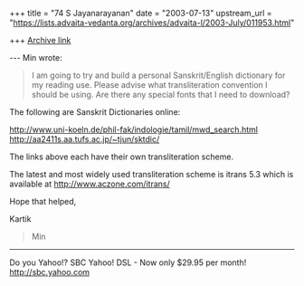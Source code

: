 +++
title = "74 S Jayanarayanan"
date = "2003-07-13"
upstream_url = "https://lists.advaita-vedanta.org/archives/advaita-l/2003-July/011953.html"

+++
[Archive link](https://lists.advaita-vedanta.org/archives/advaita-l/2003-July/011953.html)

--- Min <min at nwlink.com> wrote:
> I am going to try and build a personal Sanskrit/English dictionary
> for my
> reading use. Please advise what transliteration convention I should
> be using.
> Are there any special fonts that I need to download?
> 

The following are Sanskrit Dictionaries online:

http://www.uni-koeln.de/phil-fak/indologie/tamil/mwd_search.html
http://aa2411s.aa.tufs.ac.jp/~tjun/sktdic/

The links above each have their own transliteration scheme. 

The latest and most widely used transliteration scheme is itrans 5.3
which is available at http://www.aczone.com/itrans/ 

Hope that helped,

Kartik

> Min
> 

__________________________________
Do you Yahoo!?
SBC Yahoo! DSL - Now only $29.95 per month!
http://sbc.yahoo.com


